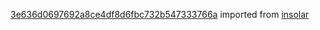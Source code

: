 [3e636d0697692a8ce4df8d6fbc732b547333766a](https://github.com/insolar/insolar/commit/3e636d0697692a8ce4df8d6fbc732b547333766a) imported from [insolar](https://github.com/insolar/insolar)
